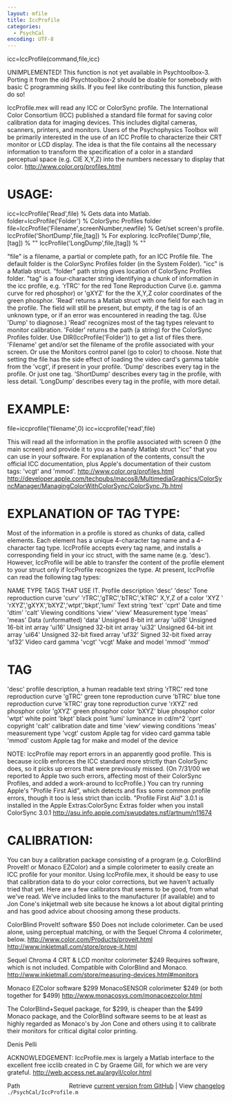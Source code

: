 ```yaml
---
layout: mfile
title: IccProfile
categories:
  - PsychCal
encoding: UTF-8
---
```


icc=IccProfile(command,file,icc)



UNIMPLEMENTED! This function is not yet available in Psychtoolbox-3.
Porting it from the old Psychtoolbox-2 should be doable for somebody
with basic C programming skills. If you feel like contributing this
function, please do so!



IccProfile.mex will read any ICC or ColorSync profile. The
International Color Consortium (ICC) published a standard file
format for saving color calibration data for imaging devices. This
includes digital cameras, scanners, printers, and monitors. Users
of the Psychophysics Toolbox will be primarily interested in the
use of an ICC Profile to characterize their CRT monitor or LCD
display. The idea is that the file contains all the necessary
information to transform the specification of a color in a standard
perceptual space (e.g. CIE X,Y,Z) into the numbers necessary to
display that color.
<http://www.color.org/profiles.html>

# USAGE:

icc=IccProfile('Read',file)                      % Gets data into Matlab.
folder=IccProfile('Folder')                      % ColorSync Profiles folder
file=IccProfile('Filename',screenNumber,newfile) % Get/set screen's profile.
IccProfile('ShortDump',file,[tag])               % For exploring.
IccProfile('Dump',file,[tag])                    % ""
IccProfile('LongDump',file,[tag])                % ""

"file"      is a filename, a partial or complete path, for an ICC
            Profile file. The default folder is the ColorSync Profiles
            folder (in the System Folder).
"icc"       is a Matlab struct.
"folder"    path string gives location of ColorSync Profiles folder.
"tag"       is a four-character string identifying a chunk of
            information in the icc profile, e.g. 'rTRC' for the red
            Tone Reproduction Curve (i.e. gamma curve for red phosphor)
            or 'gXYZ' for the the X,Y,Z color coordinates of the green
            phosphor.
'Read'      returns a Matlab struct with one field for each tag in the
            profile. The field will still be present, but empty, if the
            tag is of an unknown type, or if an error was encountered in
            reading the tag. (Use 'Dump' to diagnose.) 'Read' recognizes
            most of the tag types relevant to monitor calibration.
'Folder'    returns the path (a string) for the ColorSync Profiles folder.
            Use DIR(IccProfile('Folder')) to get a list of files there.
'Filename'  get and/or set the filename of the profile associated with your
                        screen. Or use the Monitors control panel (go to color) to choose.
            Note that setting the file has the side effect of loading
            the video card's gamma table from the 'vcgt', if present in
            your profile.
'Dump'      describes every tag in the profile. Or just one tag.
'ShortDump' describes every tag in the profile, with less detail.
'LongDump'  describes every tag in the profile, with more detail.

# EXAMPLE:

file=iccprofile('filename',0)
icc=iccprofile('read',file)

This will read all the information in the profile associated with
screen 0 (the main screen) and provide it to you as a handy Matlab struct
"icc" that you can use in your software. For explanation of the contents,
consult the official ICC documentation, plus Apple's documentation of
their custom tags: 'vcgt' and 'mmod'.
<http://www.color.org/profiles.html>
<http://developer.apple.com/techpubs/macos8/MultimediaGraphics/ColorSyncManager/ManagingColorWithColorSync/ColorSync.7b.html>

# EXPLANATION OF TAG TYPE:

Most of the information in a profile is stored as chunks of data,
called elements. Each element has a unique 4-character tag name and
a 4-character tag type. IccProfile accepts every tag name, and
installs a corresponding field in your icc struct, with the same
name (e.g. 'desc'). However, IccProfile will be able to transfer the
content of the profile element to your struct only if IccProfile
recognizes the type. At present, IccProfile can read the following
tag types:

NAME                        TYPE      TAGS THAT USE IT.
Profile description         'desc'    'desc'
Tone reproduction curve     'curv'    'rTRC','gTRC','bTRC','kTRC'
X,Y,Z of a color            'XYZ '    'rXYZ','gXYX','bXYZ','wtpt','bkpt','lumi'
Text string                 'text'    'cprt'
Date and time               'dtim'    'calt'
Viewing conditions          'view'    'view'
Measurement type            'meas'    'meas'
Data (unformatted)          'data'
Unsigned 8-bit int array    'ui08'
Unsigned 16-bit int array   'ui16'
Unsigned 32-bit int array   'ui32'
Unsigned 64-bit int array   'ui64'
Unsigned 32-bit fixed array 'uf32'
Signed 32-bit fixed array   'sf32'
Video card gamma            'vcgt'    'vcgt'
Make and model              'mmod'    'mmod'

# TAG
'desc'    profile description, a human readable text string
'rTRC'    red tone reproduction curve
'gTRC'    green tone reproduction curve
'bTRC'    blue tone reproduction curve
'kTRC'    gray tone reproduction curve
'rXYZ'    red phosphor color
'gXYZ'    green phosphor color
'bXYZ'    blue phosphor color
'wtpt'    white point
'bkpt'    black point
'lumi'    luminance in cd/m^2
'cprt'    copyright
'calt'    calibration date and time
'view'    viewing conditions
'meas'    measurement type
'vcgt'    custom Apple tag for video card gamma table
'mmod'    custom Apple tag for make and model of the device

NOTE: IccProfile may report errors in an apparently good profile.
This is because icclib enforces the ICC standard more strictly than
ColorSync does, so it picks up errors that were previously missed.
(On 7/31/00 we reported to Apple two such errors, affecting most of their
ColorSync Profiles, and added a work-around to IccProfile.)
You can try running Apple's "Profile First Aid", which detects and
fixs some common profile errors, though it too is less strict than
icclib. "Profile First Aid" 3.0.1 is installed in the Apple
Extras:ColorSync Extras folder when you install ColorSync 3.0.1
<http://asu.info.apple.com/swupdates.nsf/artnum/n11674>

# CALIBRATION:

You can buy a calibration package consisting of a program (e.g.
ColorBlind ProveIt! or Monaco EZColor) and a simple colorimeter to
easily create an ICC profile for your monitor. Using IccProfile.mex,
it should be easy to use that calibration data to do your color
corrections, but we haven't actually tried that yet. Here are a few
calibrators that seems to be good, from what we've read. We've
included links to the manufacturer (if available) and to Jon Cone's
inkjetmall web site because he knows a lot about digital
printing and has good advice about choosing among these products.

ColorBlind ProveIt! software $50
Does not include colorimeter. Can be used alone, using perceptual
matching, or with the Sequel Chroma 4 colorimeter, below.
<http://www.color.com/Products/proveit.html>
<http://www.inkjetmall.com/store/prove-it.html>

Sequel Chroma 4 CRT & LCD monitor colorimeter $249
Requires software, which is not included. Compatible with ColorBlind
and Monaco.
<http://www.inkjetmall.com/store/measuring-devices.html#monitors>

Monaco EZColor software $299
MonacoSENSOR colorimeter $249 (or both together for $499)
<http://www.monacosys.com/monacoezcolor.html>

The ColorBlind+Sequel package, for $299, is cheaper than the $499
Monaco package, and the ColorBlind software seems to be at least as
highly regarded as Monaco's by Jon Cone and others using it to
calibrate their monitors for critical digital color printing.

Denis Pelli

ACKNOWLEDGEMENT: IccProfile.mex is largely a Matlab interface to
the excellent free icclib created in C by Graeme Gill, for which we
are very grateful.
<http://web.access.net.au/argyll/color.html>


<div class="code_header" style="text-align:right;">
  <span style="float:left;">Path&nbsp;&nbsp;</span> <span class="counter">Retrieve <a href=
  "https://raw.github.com/Psychtoolbox-3/Psychtoolbox-3/beta/./PsychCal/IccProfile.m">current version from GitHub</a> | View <a href=
  "https://github.com/Psychtoolbox-3/Psychtoolbox-3/commits/beta/./PsychCal/IccProfile.m">changelog</a></span>
</div>
<div class="code">
  <code>./PsychCal/IccProfile.m</code>
</div>
